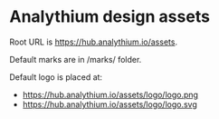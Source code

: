 # Analythium design assets

Root URL is https://hub.analythium.io/assets.

Default marks are in /marks/ folder.

Default logo is placed at:

- https://hub.analythium.io/assets/logo/logo.png
- https://hub.analythium.io/assets/logo/logo.svg

